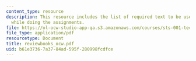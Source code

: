 ```yaml
---
content_type: resource
description: This resource includes the list of required text to be used by the students
  while doing the assignments.
file: https://ol-ocw-studio-app-qa.s3.amazonaws.com/courses/sts-001-technology-in-american-history-spring-2006/b61e37367a3784ad595f280998fcdfce_reviewbooks_ocw.pdf
file_type: application/pdf
resourcetype: Document
title: reviewbooks_ocw.pdf
uid: b61e3736-7a37-84ad-595f-280998fcdfce
---
```

